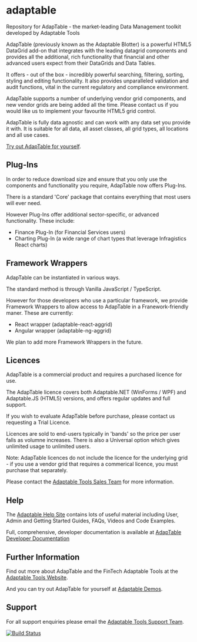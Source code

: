 # adaptable

Repository for AdapTable - the market-leading Data Management toolkit developed by Adaptable Tools

AdapTable (previously known as the Adaptable Blotter) is a powerful HTML5 DataGrid add-on that integrates with the leading datagrid components and provides all the additional, rich functionality that financial and other advanced users expect from their DataGrids and Data Tables.

It offers - out of the box - incredibly powerful searching, filtering, sorting, styling and editing functionality. It also provides unparalleled validation and audit functions, vital in the current regulatory and compliance environment. 

AdapTable supports a number of underlying vendor grid components, and new vendor grids are being added all the time.  Please contact us if you would like us to implement your favourite HTML5 grid control.

AdapTable is fully data agnostic and can work with any data set you provide it with. It is suitable for all data, all asset classes, all grid types, all locations and all use cases.

[Try out AdapTable for yourself](https://demo.adaptableblotter.com).

## Plug-Ins

In order to reduce download size and ensure that you only use the components and functionality you require, AdapTable now offers Plug-Ins.

There is a standard 'Core' package that contains everything that most users will ever need.  

However Plug-Ins offer additional sector-specific, or advanced functionality.  These include:

- Finance Plug-In (for Financial Services users)
- Charting Plug-In (a wide range of chart types that leverage Infragistics React charts)


## Framework Wrappers

AdapTable can be instantiated in various ways.

The standard method is through Vanilla JavaScript / TypeScript.

However for those developers who use a particular framework, we provide Framework Wrappers to allow access to AdapTable in a Franework-friendly maner.  These are currently:

- React wrapper (adaptable-react-aggrid)
- Angular wrapper (adaptable-ng-aggrid)

We plan to add more Framework Wrappers in the future.

## Licences

AdapTable is a commercial product and requires a purchased licence for use.

The AdapTable licence covers both Adaptable.NET (WinForms / WPF) and Adaptable.JS (HTML5) versions, and offers regular updates and full support.

If you wish to evaluate AdapTable before purchase, please contact us requesting a Trial Licence.

Licences are sold to end-users typically in 'bands' so the price per user falls as volumne increases. There is also a Universal option which gives unlimited usage to unlimited users.

Note: AdapTable licences do not include the licence for the underlying grid - if you use a vendor grid that requires a commerical licence, you must purchase that separately.

Please contact the [Adaptable Tools Sales Team](mailto:sales@adaptabletools.com) for more information.

## Help

The [Adaptable Help Site](https://adaptabletools.zendesk.com/hc/en-us) contains lots of useful material including User, Admin and Getting Started Guides, FAQs, Videos and Code Examples.

Full, comprehensive, developer documentation is available at [AdapTable Developer Documentation](https://api.adaptableblotter.com/index.html)

## Further Information

Find out more about AdapTable and the FinTech Adaptable Tools at the [Adaptable Tools Website](http://www.adaptabletools.com).

And you can try out AdapTable for yourself at [Adaptable Demos](https://demo.adaptableblotter.com).

## Support

For all support enquiries please email the [Adaptable Tools Support Team](mailto:support@adaptabletools.com).

[![Build Status](https://travis-ci.org/JonnyAdaptableTools/adaptableblotter.svg?branch=master)](https://travis-ci.org/JonnyAdaptableTools/adaptableblotter)
